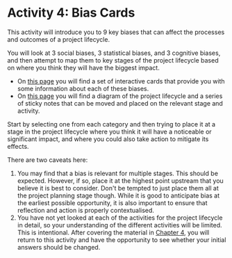 # Activity 4: Bias Cards

This activity will introduce you to 9 key biases that can affect the processes and outcomes of a project lifecycle.

You will look at 3 social biases, 3 statistical biases, and 3 cognitive biases, and then attempt to map them to key stages of the project lifecycle based on where you think they will have the biggest impact.

- On [this page](https://bit.ly/3phlmw3) you will find a set of interactive cards that provide you with some information about each of these biases.
- On [this page](https://app.mural.co/t/responsibleresearchandinnova4822/m/responsibleresearchandinnova4822/1634554888312/8839f2b8abe35a83b0dd2ca2b5e69a238d46fd5f?sender=ue70a2ec1949058a4e57a7053) you will find a diagram of the project lifecycle and a series of sticky notes that can be moved and placed on the relevant stage and activity.

Start by selecting one from each category and then trying to place it at a stage in the project lifecycle where you think it will have a noticeable or significant impact, and where you could also take action to mitigate its effects.

There are two caveats here:

1. You may find that a bias is relevant for multiple stages. This should be expected. However, if so, place it at the highest point upstream that you believe it is best to consider. Don't be tempted to just place them all at the project planning stage though. While it is good to anticipate bias at the earliest possible opportunity, it is also important to ensure that reflection and action is properly contextualised.
2. You have not yet looked at each of the activities for the project lifecycle in detail, so your understanding of the different activities will be limited. This is intentional. After covering the material in [Chapter 4](../chapter4/index.md), you will return to this activity and have the opportunity to see whether your initial answers should be changed.

<!---

Activity 1: Bias Cards

This activity introduces 9 key biases (3 for each of the different types), and explores which of the stages and activities for the project lifecycle is most impacted by their effects.

Please visit https://bit.ly/30BZaTb to view the associated instructions.
--->
